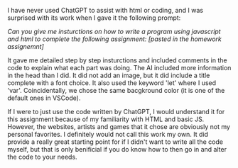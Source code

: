 I have never used ChatGPT to assist with html or coding, and I was surprised with its work when I gave it the following prompt:

_Can you give me insturctions on how to write a program using javascript and html to complete the following assignment: [pasted in the homework assignemnt]_

It gave me detailed step by step insturctions and included comments in the code to explain what each part was doing. The AI included more information in the head than I did. It did not add an image, but it did include a title complete with a font choice. It also used the keyword 'let' where I used 'var'. Coincidentally, we chose the same bacgkround color (it is one of the default ones in VSCode).

If I were to just use the code written by ChatGPT, I would understand it for this assignment because of my familiarity with HTML and basic JS. However, the websites, artists and games that it chose are obviously not my personal favorites. I definitely would not call this work my own. It did provide a really great starting point for if I didn't want to write all the code myself, but that is only benificial if you do know how to then go in and alter the code to your needs. 